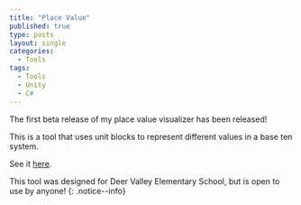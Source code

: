 ```yaml
---
title: "Place Value"
published: true
type: posts
layout: single
categories:
  - Tools
tags:
  - Tools
  - Unity
  - C#
---
```


The first beta release of my place value visualizer has been released!

This is a tool that uses unit blocks to represent different values in a base ten system.

See it [here](/placevalue/).

This tool was designed for Deer Valley Elementary School, but is open to use by anyone!
{: .notice--info}